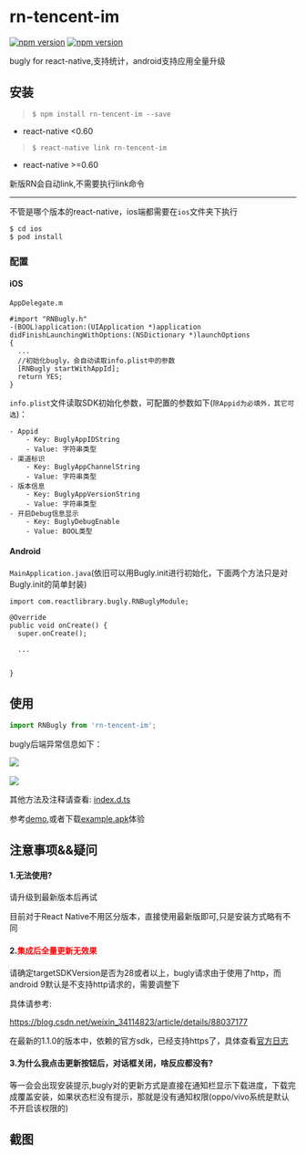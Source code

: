 
# rn-tencent-im

[![npm version](http://img.shields.io/npm/v/rn-tencent-im.svg?style=flat-square)](https://npmjs.org/package/rn-tencent-im "View this project on npm")
[![npm version](http://img.shields.io/npm/dm/rn-tencent-im.svg?style=flat-square)](https://npmjs.org/package/rn-tencent-im "View this project on npm")

bugly for react-native,支持统计，android支持应用全量升级

## 安装

> `$ npm install rn-tencent-im --save`

* react-native <0.60

> `$ react-native link rn-tencent-im`

* react-native >=0.60

新版RN会自动link,不需要执行link命令

---
不管是哪个版本的react-native，ios端都需要在`ios`文件夹下执行
```shell
$ cd ios
$ pod install
```


### 配置
#### iOS
`AppDelegate.m`
```
#import "RNBugly.h"
-(BOOL)application:(UIApplication *)application didFinishLaunchingWithOptions:(NSDictionary *)launchOptions
{
  ...
  //初始化bugly，会自动读取info.plist中的参数
  [RNBugly startWithAppId];
  return YES;
}
```
`info.plist`文件读取SDK初始化参数，可配置的参数如下(`除Appid为必填外，其它可选`)：
```
- Appid
    - Key: BuglyAppIDString
    - Value: 字符串类型
- 渠道标识
    - Key: BuglyAppChannelString
    - Value: 字符串类型
- 版本信息
    - Key: BuglyAppVersionString
    - Value: 字符串类型
- 开启Debug信息显示
    - Key: BuglyDebugEnable
    - Value: BOOL类型
```

#### Android
`MainApplication.java`(依旧可以用Bugly.init进行初始化，下面两个方法只是对Bugly.init的简单封装)
```
import com.reactlibrary.bugly.RNBuglyModule;

@Override
public void onCreate() {
  super.onCreate();

  ...

 
}
```

## 使用
```javascript
import RNBugly from 'rn-tencent-im';

```

bugly后端异常信息如下：

![](https://tva1.sinaimg.cn/large/008eGmZEgy1gpdin9v721j30ww04imxk.jpg)
<br/>
<br/>
![](https://tva1.sinaimg.cn/large/008eGmZEgy1gpdiomwgs7j30w6068aal.jpg)

其他方法及注释请查看: [index.d.ts](types/index.d.ts)

参考[demo](./example),或者下载[example.apk](https://zhaoyang.lanzous.com/ib832sh)体验



## 注意事项&&疑问

#### 1.无法使用?

请升级到最新版本后再试

目前对于React Native不用区分版本，直接使用最新版即可,只是安装方式略有不同

#### 2.<font color='red'>集成后全量更新无效果</font>

请确定targetSDKVersion是否为28或者以上，bugly请求由于使用了http，而android 9默认是不支持http请求的，需要调整下

具体请参考:

https://blog.csdn.net/weixin_34114823/article/details/88037177

在最新的1.1.0的版本中，依赖的官方sdk，已经支持https了，具体查看[官方日志](https://bugly.qq.com/docs/release-notes/release-android-beta/?v=20200622202242)



#### 3.为什么我点击更新按钮后，对话框关闭，啥反应都没有?

等一会会出现安装提示,bugly对的更新方式是直接在通知栏显示下载进度，下载完成覆盖安装，如果状态栏没有提示，那就是没有通知权限(oppo/vivo系统是默认不开启该权限的)
  
## 截图

